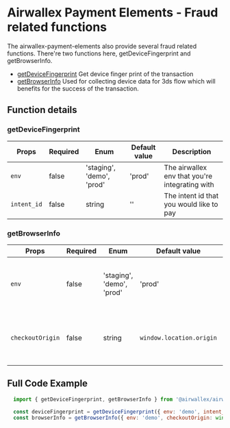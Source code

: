 # Airwallex Payment Elements - Fraud related functions

  

The airwallex-payment-elements also provide several fraud related functions. There're two functions here, getDeviceFingerprint and getBrowserInfo.

  -  [getDeviceFingerprint](#getDeviceFingerprint)  Get device finger print of the transaction
  -  [getBrowserInfo](#getBrowserInfo) Used for collecting device data for 3ds flow which will benefits for the success of the transaction.


## Function details

### getDeviceFingerprint
| Props | Required | Enum | Default value | Description |
| ----- | -------- | ---- | ------------- | ----------- |
| `env` | false | 'staging', 'demo', 'prod' | 'prod' | The airwallex env that you're integrating with |
| `intent_id` | false | string | '' | The intent id that you would like to pay |

    
### getBrowserInfo
| Props | Required | Enum | Default value | Description |
| ----- | -------- | ---- | ------------- | ----------- |
| `env` | false | 'staging', 'demo', 'prod' | 'prod' | The airwallex env that you're integrating with |
| `checkoutOrigin` | false | string | `window.location.origin` | The checkout origin that would used to receive events |

## Full Code Example

```javascript
  import { getDeviceFingerprint, getBrowserInfo } from '@airwallex/airwallex-payment-elements';

  const deviceFingerprint = getDeviceFingerprint({ env: 'demo', intent_id: intentId });
  const browserInfo = getBrowserInfo({ env: 'demo', checkoutOrigin: window.location.origin });
```
